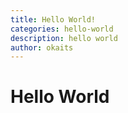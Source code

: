 ```yaml
---
title: Hello World!
categories: hello-world
description: hello world
author: okaits
---
```

# Hello World